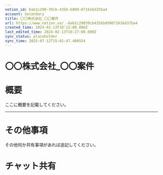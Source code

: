 ```yaml
---
notion_id: 6ab1c290-39cb-435b-b899-071616d37ba4
account: Secondary
title: 〇〇株式会社_〇〇案件
url: https://www.notion.so/_-6ab1c29039cb435bb899071616d37ba4
created_time: 2024-02-13T10:12:00.000Z
last_edited_time: 2024-02-13T10:27:00.000Z
sync_status: placeholder
sync_time: 2025-07-12T15:01:47.400554
---
```

# 〇〇株式会社_〇〇案件

# 概要
  ここに概要を記載してください。
  
---
# その他事項
  その他何か共有事項があれば追記してください。
# チャット共有